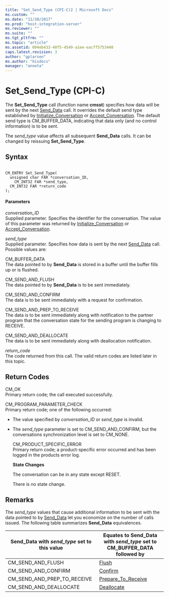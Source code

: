 ```yaml
---
title: "Set_Send_Type (CPI-C)2 | Microsoft Docs"
ms.custom: ""
ms.date: "11/30/2017"
ms.prod: "host-integration-server"
ms.reviewer: ""
ms.suite: ""
ms.tgt_pltfrm: ""
ms.topic: "article"
ms.assetid: 094eb433-40f5-4549-a1ee-eacff5753440
caps.latest.revision: 3
author: "gplarsen"
ms.author: "hisdocs"
manager: "anneta"
---
```

# Set_Send_Type (CPI-C)
The **Set_Send_Type** call (function name **cmsst**) specifies how data will be sent by the next [Send_Data](../core/send-data-cpi-c-2.md) call. It overrides the default send type established by [Initialize_Conversation](../core/initialize-conversation-cpi-c-1.md) or [Accept_Conversation](../core/accept-conversation-cpi-c-2.md). The default send type is CM_BUFFER_DATA, indicating that data only (and no control information) is to be sent.  
  
 The *send_type* value affects all subsequent **Send_Data** calls. It can be changed by reissuing **Set_Send_Type**.  
  
## Syntax  
  
```  
  
CM_ENTRY Set_Send_Type(   
  unsigned char FAR *conversation_ID,    
    CM_INT32 FAR *send_type,               
  CM_INT32 FAR *return_code              
);  
```  
  
#### Parameters  
 *conversation_ID*  
 Supplied parameter. Specifies the identifier for the conversation. The value of this parameter was returned by [Initialize_Conversation](../core/initialize-conversation-cpi-c-1.md) or [Accept_Conversation](../core/accept-conversation-cpi-c-2.md).  
  
 *send_type*  
 Supplied parameter. Specifies how data is sent by the next [Send_Data](../core/send-data-cpi-c-2.md) call. Possible values are:  
  
 CM_BUFFER_DATA  
 The data pointed to by **Send_Data** is stored in a buffer until the buffer fills up or is flushed.  
  
 CM_SEND_AND_FLUSH  
 The data pointed to by **Send_Data** is to be sent immediately.  
  
 CM_SEND_AND_CONFIRM  
 The data is to be sent immediately with a request for confirmation.  
  
 CM_SEND_AND_PREP_TO_RECEIVE  
 The data is to be sent immediately along with notification to the partner program that the conversation state for the sending program is changing to RECEIVE.  
  
 CM_SEND_AND_DEALLOCATE  
 The data is to be sent immediately along with deallocation notification.  
  
 *return_code*  
 The code returned from this call. The valid return codes are listed later in this topic.  
  
## Return Codes  
 CM_OK  
 Primary return code; the call executed successfully.  
  
 CM_PROGRAM_PARAMETER_CHECK  
 Primary return code; one of the following occurred:  
  
- The value specified by *conversation_ID* or *send_type* is invalid.  
  
- The *send_type* parameter is set to CM_SEND_AND_CONFIRM, but the conversations synchronization level is set to CM_NONE.  
  
  CM_PRODUCT_SPECIFIC_ERROR  
  Primary return code; a product-specific error occurred and has been logged in the products error log.  
  
  **State Changes**  
  
  The conversation can be in any state except RESET.  
  
  There is no state change.  
  
## Remarks  
 The *send_type* values that cause additional information to be sent with the data pointed to by [Send_Data](../core/send-data-cpi-c-2.md) let you economize on the number of calls issued. The following table summarizes **Send_Data** equivalences.  
  
|Send_Data with *send_type* set to this value|Equates to Send_Data with *send_type* set to CM_BUFFER_DATA followed by|  
|----------------------------------------------------|---------------------------------------------------------------------------------|  
|CM_SEND_AND_FLUSH|[Flush](../core/flush-cpi-c-2.md)|  
|CM_SEND_AND_CONFIRM|[Confirm](../core/confirm-cpi-c-2.md)|  
|CM_SEND_AND_PREP_TO_RECEIVE|[Prepare_To_Receive](../core/prepare-to-receive-cpi-c-1.md)|  
|CM_SEND_AND_DEALLOCATE|[Deallocate](../core/deallocate-cpi-c-1.md)|